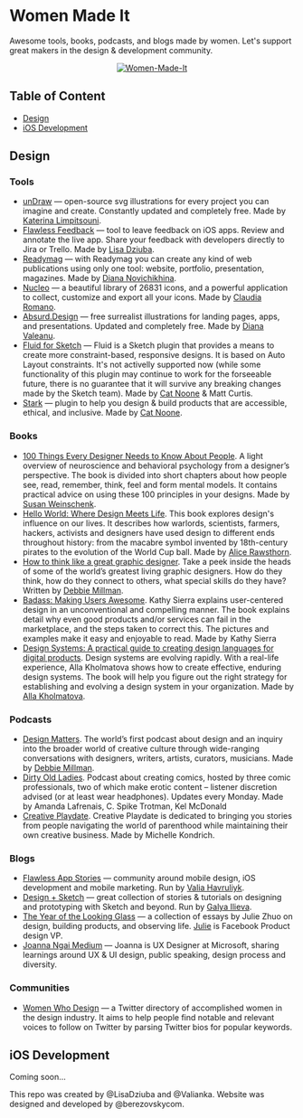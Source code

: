 # Women Made It
Awesome tools, books, podcasts, and blogs made by women. Let's support great makers in the design & development community.

<p align="center">
    <a href="https://flawlessapp.io/womenmadeit?github">
        <img src="https://github.com/LisaDziuba/Women-Made-It/blob/master/GitHub.png" alt="Women-Made-It"/>
    </a>
</p>


## Table of Content
* [Design](https://github.com/LisaDziuba/Women-Made-It#design)
* [iOS Development](https://github.com/LisaDziuba/Women-Made-It#iOS-Development)

## Design

### Tools
* [unDraw](https://undraw.co/) — open-source svg illustrations for every project you can imagine and create. Constantly updated and completely free. Made by [Katerina Limpitsouni](https://twitter.com/ninalimpi).
* [Flawless Feedback](https://flawlessapp.io/feedback) — tool to leave feedback on iOS apps. Review and annotate the live app. Share your feedback with developers directly to Jira or Trello. Made by [Lisa Dziuba](https://twitter.com/LisaDziuba).
* [Readymag](https://readymag.com/) — with Readymag you can create any kind of web publications using only one tool: website, portfolio, presentation, magazines. Made by [Diana Novichikhina](https://twitter.com/DianaNovich).
* [Nucleo](https://nucleoapp.com/) — a beautiful library of 26831 icons, and a powerful application to collect, customize and export all your icons. Made by [Claudia Romano](https://twitter.com/romano_cla).
* [Absurd.Design](https://absurd.design/) — free surrealist illustrations for landing pages, apps, and presentations. Updated and completely free. Made by [Diana Valeanu](https://twitter.com/diana_valeanu).
* [Fluid for Sketch](https://github.com/matt-curtis/Fluid-for-Sketch) — Fluid is a Sketch plugin that provides a means to create more constraint-based, responsive designs. It is based on Auto Layout constraints. It's not activelly supported now (while some functionality of this plugin may continue to work for the forseeable future, there is no guarantee that it will survive any breaking changes made by the Sketch team). Made by [Cat Noone](https://twitter.com/imcatnoone) & Matt Curtis.
* [Stark](http://getstark.co/) — plugin to help you design & build products that are accessible, ethical, and inclusive. Made by [Cat Noone](https://twitter.com/imcatnoone).

### Books

* [100 Things Every Designer Needs to Know About People](https://www.goodreads.com/book/show/10778139-100-things-every-designer-needs-to-know-about-people). A light overview of neuroscience and behavioral psychology from a designer’s perspective. The book is divided into short chapters about how people see, read, remember, think, feel and form mental models. It contains practical advice on using these 100 principles in your designs. 
Made by [Susan Weinschenk](https://twitter.com/thebrainlady). 
* [Hello World: Where Design Meets Life](https://www.goodreads.com/book/show/16076680-hello-world). This book explores design's influence on our lives. It describes how warlords, scientists, farmers, hackers, activists and designers have used design to different ends throughout history: from the macabre symbol invented by 18th-century pirates to the evolution of the World Cup ball. Made by [Alice Rawsthorn](https://twitter.com/alicerawsthorn).
* [How to think like a great graphic designer](https://www.goodreads.com/book/show/426289.How_to_Think_Like_a_Great_Graphic_Designer). Take a peek inside the heads of some of the world’s greatest living graphic designers. How do they think, how do they connect to others, what special skills do they have? Written by [Debbie Millman](https://twitter.com/debbiemillman).
* [Badass: Making Users Awesome](https://www.goodreads.com/book/show/24737268-badass). Kathy Sierra explains user-centered design in an unconventional and compelling manner. The book explains detail why even good products and/or services can fail in the marketplace, and the steps taken to correct this. The pictures and examples make it easy and enjoyable to read. Made by  Kathy Sierra
* [Design Systems: A practical guide to creating design languages for digital products](https://www.goodreads.com/book/show/35857970-design-systems). Design systems are evolving rapidly. With a real-life experience, Alla Kholmatova shows how to create effective, enduring design systems. The book will help you figure out the right strategy for establishing and evolving a design system in your organization. Made by [Alla Kholmatova](https://twitter.com/craftui).


### Podcasts
* [Design Matters](http://www.debbiemillman.com/designmatters/). The world’s first podcast about design and an inquiry into the broader world of creative culture through wide-ranging conversations with designers, writers, artists, curators, musicians. Made by [Debbie Millman](https://twitter.com/debbiemillman).
* [Dirty Old Ladies](https://itunes.apple.com/us/podcast/dirty-old-ladies-the-podcast/id1019070178?mt=2). Podcast about creating comics, hosted by three comic professionals, two of which make erotic content – listener discretion advised (or at least wear headphones). Updates every Monday.
Made by Amanda Lafrenais, C. Spike Trotman, Kel McDonald
* [Creative Playdate](https://itunes.apple.com/us/podcast/creative-playdate/id1257436242?mt=2). Creative Playdate is dedicated to bringing you stories from people navigating the world of parenthood while maintaining their own creative business.
Made by Michelle Kondrich.


### Blogs 
* [Flawless App Stories](https://medium.com/flawless-app-stories) — community around mobile design, iOS development and mobile marketing. Run by [Valia Havruliyk](https://twitter.com/ValiaHavryliuk).
* [Design + Sketch](https://medium.com/sketch-app-sources) — great collection of stories & tutorials on designing and prototyping with Sketch and beyond. Run by [Galya Ilieva](https://www.facebook.com/galyailiev).
* [The Year of the Looking Glass](https://medium.com/the-year-of-the-looking-glass) — a collection of essays by Julie Zhuo on design, building products, and observing life. [Julie](https://twitter.com/joulee ) is Facebook Product design VP.
* [Joanna Ngai Medium](https://medium.com/@ngai.yt) — Joanna is UX Designer at Microsoft, sharing learnings around UX & UI design, public speaking, design process and diversity. 

### Communities
* [Women Who Design](https://womenwho.design/) — a Twitter directory of accomplished women in the design industry. It aims to help people find notable and relevant voices to follow on Twitter by parsing Twitter bios for popular keywords.

## iOS Development
Coming soon...


This repo was created by @LisaDziuba and @Valianka. Website was designed and developed by @berezovskycom.
